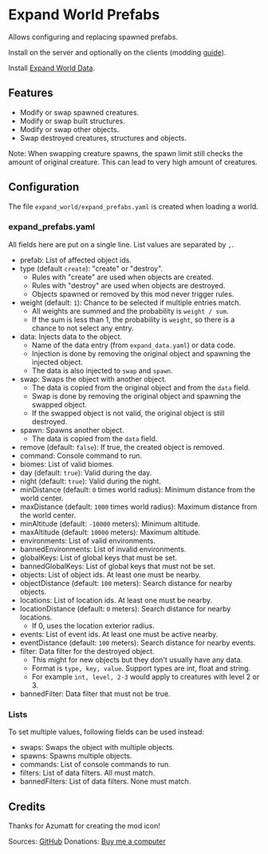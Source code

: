 # Expand World Prefabs

Allows configuring and replacing spawned prefabs.

Install on the server and optionally on the clients (modding [guide](https://youtu.be/L9ljm2eKLrk)).

Install [Expand World Data](https://valheim.thunderstore.io/package/JereKuusela/Expand_World_Data/).

## Features

- Modify or swap spawned creatures.
- Modify or swap built structures.
- Modify or swap other objects.
- Swap destroyed creatures, structures and objects.

Note: When swapping creature spawns, the spawn limit still checks the amount of original creature. This can lead to very high amount of creatures.

## Configuration

The file `expand_world/expand_prefabs.yaml` is created when loading a world.

### expand_prefabs.yaml

All fields here are put on a single line. List values are separated by `,`.

- prefab: List of affected object ids.
- type (default `create`): "create" or "destroy".
  - Rules with "create" are used when objects are created.
  - Rules with "destroy" are used when objects are destroyed.
  - Objects spawned or removed by this mod never trigger rules.
- weight (default: `1`): Chance to be selected if multiple entries match.
  - All weights are summed and the probability is `weight / sum`.
  - If the sum is less than 1, the probability is `weight`, so there is a chance to not select any entry.
- data: Injects data to the object.
  - Name of the data entry (from `expand_data.yaml`) or data code.
  - Injection is done by removing the original object and spawning the injected object.
  - The data is also injected to `swap` and `spawn`.
- swap: Swaps the object with another object.
  - The data is copied from the original object and from the `data` field.
  - Swap is done by removing the original object and spawning the swapped object.
  - If the swapped object is not valid, the original object is still destroyed.
- spawn: Spawns another object.
  - The data is copied from the `data` field.
- remove (default: `false`): If true, the created object is removed.
- command: Console command to run.
- biomes: List of valid biomes.
- day (default: `true`): Valid during the day.
- night (default: `true`): Valid during the night.
- minDistance (default: `0` times world radius): Minimum distance from the world center.
- maxDistance (default: `1000` times world radius): Maximum distance from the world center.
- minAltitude (default: `-10000` meters): Minimum altitude.
- maxAltitude (default: `10000` meters): Maximum altitude.
- environments: List of valid environments.
- bannedEnvironments: List of  invalid environments.
- globalKeys: List of global keys that must be set.
- bannedGlobalKeys: List of  global keys that must not be set.
- objects: List of  object ids. At least one must be nearby.
- objectDistance (default: `100` meters): Search distance for nearby objects.
- locations: List of location ids. At least one must be nearby.
- locationDistance (default: `0` meters): Search distance for nearby locations.
  - If 0, uses the location exterior radius.
- events: List of event ids. At least one must be active nearby.
- eventDistance (default: `100` meters): Search distance for nearby events.
- filter: Data filter for the destroyed object.
  - This might for new objects but they don't usually have any data.
  - Format is `type, key, value`. Support types are int, float and string.
  - For example `int, level, 2-3` would apply to creatures with level 2 or 3.
- bannedFilter: Data filter that must not be true.

### Lists

To set multiple values, following fields can be used instead:

- swaps: Swaps the object with multiple objects.
- spawns: Spawns multiple objects.
- commands: List of console commands to run.
- filters: List of data filters. All must match.
- bannedFilters: List of data filters. None must match.

## Credits

Thanks for Azumatt for creating the mod icon!

Sources: [GitHub](https://github.com/JereKuusela/valheim-expand_world_prefabs)
Donations: [Buy me a computer](https://www.buymeacoffee.com/jerekuusela)
